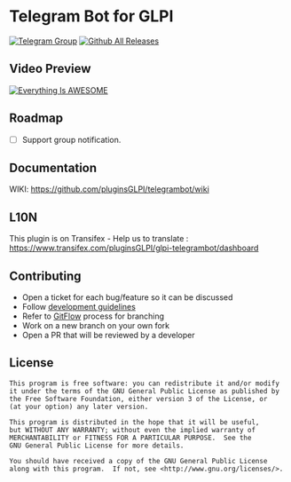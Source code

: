 # Telegram Bot for GLPI

[![Telegram Group](https://img.shields.io/badge/Telegram-Group-blue.svg)](https://telegram.me/tgbotglpi)
[![Github All Releases](https://img.shields.io/github/downloads/pluginsGLPI/telegrambot/total.svg)]()

## Video Preview
[![Everything Is AWESOME](http://img.youtube.com/vi/TKqIpIaAIAE/0.jpg)](https://youtu.be/TKqIpIaAIAE)

## Roadmap

 - [ ] Support group notification.

## Documentation
WIKI: https://github.com/pluginsGLPI/telegrambot/wiki

## L10N
This plugin is on Transifex - Help us to translate : https://www.transifex.com/pluginsGLPI/glpi-telegrambot/dashboard

## Contributing

* Open a ticket for each bug/feature so it can be discussed
* Follow [development guidelines](http://glpi-developer-documentation.readthedocs.io/en/latest/plugins/index.html)
* Refer to [GitFlow](http://git-flow.readthedocs.io/) process for branching
* Work on a new branch on your own fork
* Open a PR that will be reviewed by a developer


## License

    This program is free software: you can redistribute it and/or modify
    it under the terms of the GNU General Public License as published by
    the Free Software Foundation, either version 3 of the License, or
    (at your option) any later version.

    This program is distributed in the hope that it will be useful,
    but WITHOUT ANY WARRANTY; without even the implied warranty of
    MERCHANTABILITY or FITNESS FOR A PARTICULAR PURPOSE.  See the
    GNU General Public License for more details.

    You should have received a copy of the GNU General Public License
    along with this program.  If not, see <http://www.gnu.org/licenses/>.

